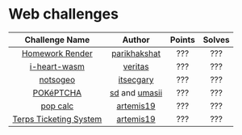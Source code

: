 # Web challenges

|                   Challenge Name                     | Author | Points | Solves |
|:----------------------------------------------------:|:------:|:------:|:------:
| [Homework Render](./hw_render) | [parikhakshat](https://github.com/parikhakshat) | ??? | ??? |
| [i-heart-wasm](./i-heart-wasm) | [veritas](https://github.com/voidstar0) | ??? | ??? |
| [notsogeo](./notsogeo) | [itsecgary](https://github.com/itsecgary) | ??? | ??? |
| [POKéPTCHA](./pokeptcha) | [sd](https://github.com/ben-sb) and [umasii](https://github.com/umasii) | ??? | ??? |
| [pop calc](./pop_calc) | [artemis19](https://github.com/artemis19) | ??? | ??? |
| [Terps Ticketing System](./terps_ticketing_system) | [artemis19](https://github.com/artemis19) | ??? | ??? |

